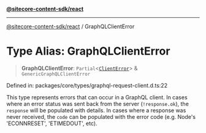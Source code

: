 [**@sitecore-content-sdk/react**](../README.md)

***

[@sitecore-content-sdk/react](../README.md) / GraphQLClientError

# Type Alias: GraphQLClientError

> **GraphQLClientError**: `Partial`\<[`ClientError`](../classes/ClientError.md)\> & `GenericGraphQLClientError`

Defined in: packages/core/types/graphql-request-client.d.ts:22

This type represents errors that can occur in a GraphQL client.
In cases where an error status was sent back from the server (`!response.ok`), the `response` will be populated with details. In cases where a response was never received, the `code` can be populated with the error code (e.g. Node's 'ECONNRESET', 'ETIMEDOUT', etc).
